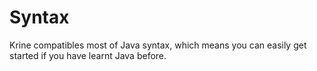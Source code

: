 Syntax
======
Krine compatibles most of Java syntax, which means you can easily get started if you have learnt Java before. <br/>
